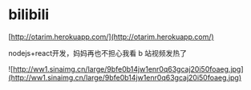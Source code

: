 bilibili
========

[http://otarim.herokuapp.com/](http://otarim.herokuapp.com/)

nodejs+react开发，妈妈再也不担心我看 b 站视频发热了

![http://ww1.sinaimg.cn/large/9bfe0b14jw1enr0q63gcaj20i50foaeg.jpg](http://ww1.sinaimg.cn/large/9bfe0b14jw1enr0q63gcaj20i50foaeg.jpg)

